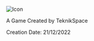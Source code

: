 ![Icon](https://user-images.githubusercontent.com/107750535/210137123-2f2c471f-8523-4dbb-b885-404235a188fa.png)

A Game Created by TeknikSpace

Creation Date: 21/12/2022
